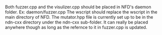 Both fuzzer.cpp and the visulizer.cpp should be placed in NFD's daemon folder. Ex: daemon/fuzzer.cpp
The wscript should replace the wscript in the main directory of NFD. 
The mutator.hpp file is currently set up to be in the ndn-cxx directory under the ndn-cxx sub-folder. It can really be placed anywhere though as long as the refernce to it in fuzzer.cpp is updated.  
